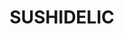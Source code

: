 ---
layout: place
title: "SUSHIDELIC"
permalink: /new-york/new-york/sushidelic.html
stateAbbr: NY
stateName: New York
cityName: New York
seo:
  name: "SUSHIDELIC"
  type: Restaurant
  links: https://www.sushidelic.net/
description: "SUSHIDELIC serves delicious sushi in New York, New York. Try fresh Japanese dishes for a great dining experience. Available for takeout, delivery, lunch, and dinner."
place_id: ChIJTeF1b2JZwokRkm95zltOxog
photos:
  - name: >-
      places/ChIJTeF1b2JZwokRkm95zltOxog/photos/AeeoHcLKHSfHMDtb_S_Fas_2mHtQxgY-eLE3N33Q2g6LvhYbUn6EV7d1VA-uf_jm8VFMdX27kG-Av8DhbI-pOKpMJq7uIdUN2b2l67jxTlB3oZC_tKkVF0joQPaHHN_yTVjsqG-4EngaK-XEIfbgmrXR931rAhYPDIaVOvLQgszdccpr_uxyc_4zdpG6fU1qRqPAQrIWyjdeqzBqc9f8fQYxQ2UJHUE092ie34b2EHyuyM5sI-cItnIx09L9P7hxwEBomsp8lFMaW3EQe21g_21wy6f9M4KOVHnPDKbDIdvRMdYHEg
    widthPx: 820
    heightPx: 547
    authorAttributions:
      - displayName: SUSHIDELIC
        uri: https://maps.google.com/maps/contrib/106057783711590365840
        photoUri: >-
          https://lh3.googleusercontent.com/a-/ALV-UjV_qDVTSyd-dQxa_Cg90d8Yy4BVtF0Ow20xTgS2GRoA50-4vzQ=s100-p-k-no-mo
    flagContentUri: >-
      https://www.google.com/local/imagery/report/?cb_client=maps_api_places.places_api&image_key=!1e10!2sAF1QipPAstzjA8XU6_cc7DZhQ06AjZDXSTABYc6fQs33&hl=en-US
    googleMapsUri: >-
      https://www.google.com/maps/place//data=!3m4!1e2!3m2!1sAF1QipPAstzjA8XU6_cc7DZhQ06AjZDXSTABYc6fQs33!2e10!4m2!3m1!1s0x89c259626f75e14d:0x88c64e5bce796f92
  - name: >-
      places/ChIJTeF1b2JZwokRkm95zltOxog/photos/AeeoHcIHVxF2wnmzpfvMOSYfcz6yaDMMhUaPxo2jIGHG-JOa4vMv7QucZ0sq7bTbgyDPMxvcFXI_su1KUxUb2GxZeWf_py2UG7X0c1LJk0OJnWSRhXgcjHoCa7h4BzGmbMhMxnIamnTCpWZd-fwrfkRQmQenty0mtnKFbZyHbNMLJG1w6RIfCRQmCkd064Rhq_VVY6ZHaE3NKvDX3DvqhfxD3iSysIr_oq4JoOpE4djr_wdKYJzB7mngRpRqwZZO9XCy448QmaI9o2ozK1YZqIwirGaR9JgCp4vWJy0LZzR_DkPiUA
    widthPx: 1200
    heightPx: 1480
    authorAttributions:
      - displayName: SUSHIDELIC
        uri: https://maps.google.com/maps/contrib/106057783711590365840
        photoUri: >-
          https://lh3.googleusercontent.com/a-/ALV-UjV_qDVTSyd-dQxa_Cg90d8Yy4BVtF0Ow20xTgS2GRoA50-4vzQ=s100-p-k-no-mo
    flagContentUri: >-
      https://www.google.com/local/imagery/report/?cb_client=maps_api_places.places_api&image_key=!1e10!2sAF1QipNG033v7LkZ1HqkCRPJtMCJBlBHjC1iNh1e96gx&hl=en-US
    googleMapsUri: >-
      https://www.google.com/maps/place//data=!3m4!1e2!3m2!1sAF1QipNG033v7LkZ1HqkCRPJtMCJBlBHjC1iNh1e96gx!2e10!4m2!3m1!1s0x89c259626f75e14d:0x88c64e5bce796f92
  - name: >-
      places/ChIJTeF1b2JZwokRkm95zltOxog/photos/AeeoHcIpu1Y7Djtn-HXEv8PjIv_ZQhGON6hEKYfd-RaGj8Zi7I_ZFOx5y0RGj-_I2aBjverZ_KujIOeso9gvcqM5ASaTuC0sOVMD35pgiv0hUW9kkdf2MPD3mBQ6-PileOQ8D8Sp-Bfgh1uRaNCNYA3EHFJ4CiMRVdD7DYifxxlHserF29qYfd2sVQCh16BTHjH-v5tLvk1QflgYus3xb5YZpxs6vuCzun3bMJsWQyygzGNxHnS5RBQgxTEyEWrTJtd4nXbVSWxpzZYiwSxhUYzIqI-Xctn8lsiTWdb68MQUS8PSxQ
    widthPx: 1432
    heightPx: 1150
    authorAttributions:
      - displayName: SUSHIDELIC
        uri: https://maps.google.com/maps/contrib/106057783711590365840
        photoUri: >-
          https://lh3.googleusercontent.com/a-/ALV-UjV_qDVTSyd-dQxa_Cg90d8Yy4BVtF0Ow20xTgS2GRoA50-4vzQ=s100-p-k-no-mo
    flagContentUri: >-
      https://www.google.com/local/imagery/report/?cb_client=maps_api_places.places_api&image_key=!1e10!2sAF1QipNydss2G3hZCIiQxOmv7goGZpBvnKicyxow9gyC&hl=en-US
    googleMapsUri: >-
      https://www.google.com/maps/place//data=!3m4!1e2!3m2!1sAF1QipNydss2G3hZCIiQxOmv7goGZpBvnKicyxow9gyC!2e10!4m2!3m1!1s0x89c259626f75e14d:0x88c64e5bce796f92
  - name: >-
      places/ChIJTeF1b2JZwokRkm95zltOxog/photos/AeeoHcIJFSkDPgYge61bRpU8y2uikhQDy95NRltEzhrQpN1gvwepZxpVLouliG9IUo8mo29Xn_tI-jEQvUi-9rex6R67UKi7aOW4d67COYiyXXACQ8mIunKg11U4qg2DRzFC8Jlnm7w1WcSmONkvOr4cPtbEYDN817487_BLv3tYUSjEflwcyQBpcflL6YqIVp__GA_JvdLshY1e8-plTcu22UTFW7hXRGV0uLBPCRsKhznrKiLO4TpDt3xx9qlOcvdawMHQMcXOByRVk6eFrEKorR0AE8-6OfZFtqjjYQOSs7MtMqplJEblXeqMQFFe8KdPJRKXtl7ZoG1zMkgpXn_u1bZtfWAHEHETgx-27lzxKUpUINpQistpugZYHsV2S6_oBlI52xXKvqz8uh1gooN9atFhNCTcQJH8FQWbm8fB0JMDA02X
    widthPx: 3600
    heightPx: 4800
    authorAttributions:
      - displayName: Judy Lee
        uri: https://maps.google.com/maps/contrib/113862186310153914073
        photoUri: >-
          https://lh3.googleusercontent.com/a-/ALV-UjUofMkmBr0QP22o827V9or324vCL6rYVw_e1CN6ypiy5sigAXj6=s100-p-k-no-mo
    flagContentUri: >-
      https://www.google.com/local/imagery/report/?cb_client=maps_api_places.places_api&image_key=!1e10!2sCIHM0ogKEICAgIDv-v_DhgE&hl=en-US
    googleMapsUri: >-
      https://www.google.com/maps/place//data=!3m4!1e2!3m2!1sCIHM0ogKEICAgIDv-v_DhgE!2e10!4m2!3m1!1s0x89c259626f75e14d:0x88c64e5bce796f92
  - name: >-
      places/ChIJTeF1b2JZwokRkm95zltOxog/photos/AeeoHcKRC8SOAkthIb0BtNkrfT9yeo_jpWZpqjydIxO5209fCsQr74TEzDkEOG9bIvEsNEyYiWpILT4tZPqDmAPcFtatKZfHiFkSnczvx-xzJ9hGqIMpD0yFg-zBiyrSBsXYch8H4DGcK5FpHhgRXdmUkCeEU5B1C-5M2HCSjuJ0Z7wZyfL43riG7s_aPcNF2InL_YmouJnUSS3HfKxkBhJxKYrVYPZBUMCWuLbdrAZec4wuWo76LHTVg3e3cgQ6b0p7KHp4Eswis55qIf7gg75VQSgHo93tS7PktFoTxL0SP779TmXQEFr2e1n-hfdnGFQ3Vpj5wCU8SeHoo0Y_6LE1EGgu9SBksUwmz9BCUom3t9_KCAXeMY0rEywcMJioqS1oOsdPYXA_TRk06A4HDcQjIy3ZHqZbO5W5_LO1Czq4l3Aqzg
    widthPx: 2384
    heightPx: 2900
    authorAttributions:
      - displayName: Michelle Lisa Celemencki
        uri: https://maps.google.com/maps/contrib/108636121994674907420
        photoUri: >-
          https://lh3.googleusercontent.com/a-/ALV-UjU8J0kRPe-araF5jllVhSMUZWyXWspGZ_BnaBA8JCgjnNfmkE2Z=s100-p-k-no-mo
    flagContentUri: >-
      https://www.google.com/local/imagery/report/?cb_client=maps_api_places.places_api&image_key=!1e10!2sCIHM0ogKEICAgIDLuf2hUQ&hl=en-US
    googleMapsUri: >-
      https://www.google.com/maps/place//data=!3m4!1e2!3m2!1sCIHM0ogKEICAgIDLuf2hUQ!2e10!4m2!3m1!1s0x89c259626f75e14d:0x88c64e5bce796f92
  - name: >-
      places/ChIJTeF1b2JZwokRkm95zltOxog/photos/AeeoHcJfWrHLN-chDBBhWqCxddaQ_2U6pWGWattaugMLXcuBaLJID3n7ACa6bHyGTlliENLrp10rmTvJ7wXfliDN-RHtf-Jfpo2wjceqX1rS4pCco6AjU3_njxbLrC2XAkbAaU-VimiWdm84DktP22eHbedNvlpP55qVzNKziRLT2Gfw6hUfG81B491n35-cFZe5tm6yn1ODrCRBNhWQUiq3VKaNnqaGYmYBYF56-qAxOpMnwmi24X1anPZqGBf2dinikqJob4s8VrRNkivdUbG6zKVwvf_s6YKp5UXjWQ7wCcfiLInAohwFEAe2ips9R3FCA_Gu6UzV2S0jK-AkKv1Qi-YQshakFFxiAtueZE8yGv3d-SdtHFwQ3SMdm9dpyQ3SZApZBubDwbLdcaXDtb8F8rEoF8BXvNzGbhs_6Lqqcli2ow
    widthPx: 4032
    heightPx: 3024
    authorAttributions:
      - displayName: Jared Guynes
        uri: https://maps.google.com/maps/contrib/117429325307353854103
        photoUri: >-
          https://lh3.googleusercontent.com/a-/ALV-UjUUy0FNBhtcAuK668C7FZXLnoB4qJH26yzOrORf9EcWROiGCSvgug=s100-p-k-no-mo
    flagContentUri: >-
      https://www.google.com/local/imagery/report/?cb_client=maps_api_places.places_api&image_key=!1e10!2sCIHM0ogKEICAgICDhZWNZA&hl=en-US
    googleMapsUri: >-
      https://www.google.com/maps/place//data=!3m4!1e2!3m2!1sCIHM0ogKEICAgICDhZWNZA!2e10!4m2!3m1!1s0x89c259626f75e14d:0x88c64e5bce796f92
  - name: >-
      places/ChIJTeF1b2JZwokRkm95zltOxog/photos/AeeoHcKvBfkBwYCYyYT4uq8DQ1UOgdAjdLG8B0EDqRr3WTK2zTkdFBRwN0_V3ewy-ODGObIJqNbE32rMkSXXiWy6-NyKLL6Iu6SqW8eD8ciHms-b72OtlOL9f6eJ6e0mi9rJL5P76Tht-J84khZQXfYVmL3E-FLJp18PCx-56iCnwCXmGN2yWDILNP3b0WfekkqPK8YSaKVNj05T1wSOdqmjAD0DEOeAGhtcYZsN1JME3v7rw7b4BCrAV26h3xbY7VFiFZ0T3-BpvU4esDJknrXm0jQcee86hZtIxUXK3fbafRHpzbYxSWs7bF4RB_satAVAOevlyTA1C2-DS_UYFofiXp9eGc4N6SszHV1v-jxwxFAyss6wGQQF6RQw0EuBwHjSCUehpSbFthbZflgvWm4xFRWvCdgYTKVaUD8p_s5LfCXBMfA
    widthPx: 4000
    heightPx: 3000
    authorAttributions:
      - displayName: Nicholas Trieu
        uri: https://maps.google.com/maps/contrib/114324861487870811904
        photoUri: >-
          https://lh3.googleusercontent.com/a-/ALV-UjWNkxT9lcRG7aH3ENSLM9jDHUiTlH8HJnVYImOYMuvoWRi3j1UtlQ=s100-p-k-no-mo
    flagContentUri: >-
      https://www.google.com/local/imagery/report/?cb_client=maps_api_places.places_api&image_key=!1e10!2sCIHM0ogKEICAgICrgavfvgE&hl=en-US
    googleMapsUri: >-
      https://www.google.com/maps/place//data=!3m4!1e2!3m2!1sCIHM0ogKEICAgICrgavfvgE!2e10!4m2!3m1!1s0x89c259626f75e14d:0x88c64e5bce796f92
  - name: >-
      places/ChIJTeF1b2JZwokRkm95zltOxog/photos/AeeoHcKD8bilxO5MlPrc1wmnM8yHa2atcBSCODCvldzuOJtk-K-OXnhQANvvrdUYbo3av_a_lNBBwOFbeuQE-4bGHXHa3cykINMxAAccIYyoE1X0B6_r4oabmC3-dLyuiTOdYZv3hy9QRaX_NIVakdYaWSlsiXCtegVuXXgCHU14GkEZJSJ0LNGi5qieLqDypHLlGuPEvlsgrjU73P_dXkRvRD3jqrWI2udzrP5Kp3YnYPunBT4pq1ytNJvlueLtQDv3E8OwoSq2EqqDHKkaxvWAOv7hV1n1wRBfWODdXnDgpsKuJ16rGO4gGtggxrgYxpd3vh6iGAtFzmFtjTckCa1pKriegGGFVg5vad1ustX6mmWIX9lYYIKqM08kMWxKIFCzy4yog-7DIi05HHv3KBaJ0ShhRnNImjyWT006Z5_o2Mh5Lw
    widthPx: 3024
    heightPx: 4032
    authorAttributions:
      - displayName: Properone
        uri: https://maps.google.com/maps/contrib/113527185571048118076
        photoUri: >-
          https://lh3.googleusercontent.com/a-/ALV-UjVl1hlkbgEpbHBQb7lyG8-nGR0l831gk87UJmckbimuVsilAJcFOw=s100-p-k-no-mo
    flagContentUri: >-
      https://www.google.com/local/imagery/report/?cb_client=maps_api_places.places_api&image_key=!1e10!2sCIHM0ogKEICAgIDD07TtAg&hl=en-US
    googleMapsUri: >-
      https://www.google.com/maps/place//data=!3m4!1e2!3m2!1sCIHM0ogKEICAgIDD07TtAg!2e10!4m2!3m1!1s0x89c259626f75e14d:0x88c64e5bce796f92
  - name: >-
      places/ChIJTeF1b2JZwokRkm95zltOxog/photos/AeeoHcKD8eSM1PE9x3ZRPpJJVwpTjPGzCav6_CLGt7gDD8hT3UuGtUabUIwBsQ4Zq7IO-D-5EJVCuBHcuFae22aF4ZPzOlttgZ_ziJKlC5dlbbywfYIDAeCyCyQcx-hFGYjyDwpzHOInR7TjksFlwHZz34CM3HXdmN2eEH6zCbziCwfI-5W06ff2-LCDFwm2Gb8zXpfWuFtT5sRdxgzD5aL751P1hArsyf-ZPHrKTwcKjF1oONxowX-cEV_LXOT0t6giPSgUzWvIB191ZOGAfzHal1BC3VYJqs_c5CwKdBjlGAts8h83uklPM_DfzxQZDcDzh1Qa_3t45bsfOsytm79t62zR4IQmpWLri-tk3XMBX9OrQxp0VpY9U4c4TfwmeUEBF89XrZzwk8cj1Nm7Bf5gvd9u7EceaGWQ_jyWFFrArwE4JGs
    widthPx: 3024
    heightPx: 4032
    authorAttributions:
      - displayName: Yann Lomo
        uri: https://maps.google.com/maps/contrib/112730553161339485412
        photoUri: >-
          https://lh3.googleusercontent.com/a/ACg8ocIGI5hnxEbeWB6eowHZN5th4nRHwLkc_Ow3xK9HtGRvDNA4Aw=s100-p-k-no-mo
    flagContentUri: >-
      https://www.google.com/local/imagery/report/?cb_client=maps_api_places.places_api&image_key=!1e10!2sCIHM0ogKEICAgIC97NfgzAE&hl=en-US
    googleMapsUri: >-
      https://www.google.com/maps/place//data=!3m4!1e2!3m2!1sCIHM0ogKEICAgIC97NfgzAE!2e10!4m2!3m1!1s0x89c259626f75e14d:0x88c64e5bce796f92
  - name: >-
      places/ChIJTeF1b2JZwokRkm95zltOxog/photos/AeeoHcKUxIAG-NdcC5m15hKf1tsDrpmDEokYS0_sQoQvkAg7gpWmpNTy_IOV7HTh2cop1M_nehKUdKQEExiYnrXx_keOlAxASTFCiE5xoD7TKNLydv19j_FUMbUBXz-eBKMXeFCs4yCcPCEo9NLtmkufJfjC34XnPzjdE6nxBNtstfUTc89x6VkyKBHcWZTA78C1UMBNGJ1cyVSUNUu1yPfRRgRmAxL5KN-ck6TqlJCcpL3v20RfLuEPOnR5HUjq8Yg-9ugd85rOzGGLwTIe9EO8lsWEFkx82WovebfC6n5LQq5KpoV7pln4HcOX1L7ZJPqAzNgDX71INfa3g2ia_9DqhPuVBcA6h7jFzUCRDUgUx-3ByCBpdH6Y7sU_vNas_9_lelcjpRavP0JgUyw0Qihqlp_lLnA18zWKTMOwS9UUdDBYTOVW
    widthPx: 4032
    heightPx: 3024
    authorAttributions:
      - displayName: Samuel Y
        uri: https://maps.google.com/maps/contrib/115006318981237542606
        photoUri: >-
          https://lh3.googleusercontent.com/a-/ALV-UjWVQsPTWf08BkYwg7VxWXcdrwcvK764E2nkfL3ygW9gtEcmhn_U=s100-p-k-no-mo
    flagContentUri: >-
      https://www.google.com/local/imagery/report/?cb_client=maps_api_places.places_api&image_key=!1e10!2sCIHM0ogKEICAgICPq86vpwE&hl=en-US
    googleMapsUri: >-
      https://www.google.com/maps/place//data=!3m4!1e2!3m2!1sCIHM0ogKEICAgICPq86vpwE!2e10!4m2!3m1!1s0x89c259626f75e14d:0x88c64e5bce796f92
address: 177 Lafayette St, New York, NY 10013, USA
street: 177 Lafayette St
city: New York
state: NY
zip: '10013'
country: USA
neighborhood: null
latitude: '40.720406'
longitude: '-73.998511'
accessibility_options:
  wheelchairAccessibleParking: false
  wheelchairAccessibleEntrance: true
  wheelchairAccessibleRestroom: true
  wheelchairAccessibleSeating: true
business_status: OPERATIONAL
name: SUSHIDELIC
google_maps_links:
  directionsUri: >-
    https://www.google.com/maps/dir//''/data=!4m7!4m6!1m1!4e2!1m2!1m1!1s0x89c259626f75e14d:0x88c64e5bce796f92!3e0
  placeUri: https://maps.google.com/?cid=9855650990759964562
  writeAReviewUri: >-
    https://www.google.com/maps/place//data=!4m3!3m2!1s0x89c259626f75e14d:0x88c64e5bce796f92!12e1
  reviewsUri: >-
    https://www.google.com/maps/place//data=!4m4!3m3!1s0x89c259626f75e14d:0x88c64e5bce796f92!9m1!1b1
  photosUri: >-
    https://www.google.com/maps/place//data=!4m3!3m2!1s0x89c259626f75e14d:0x88c64e5bce796f92!10e5
primary_type: Sushi Restaurant
opening_hours:
  regular: null
  current: null
secondary_opening_hours:
  regular:
    weekdayDescriptions: null
    type: null
  current:
    weekdayDescriptions: null
    type: null
phone: (646) 478-7099
price_level: null
price_range: $50 &ndash; $100
rating: '4.2'
rating_count: 0
website: https://www.sushidelic.net/
reviews:
  - name: >-
      places/ChIJTeF1b2JZwokRkm95zltOxog/reviews/ChdDSUhNMG9nS0VJQ0FnSUR2LXZfRDJnRRAB
    relativePublishTimeDescription: 3 months ago
    rating: 5
    text:
      text: >-
        I had lunch on a Saturday at SUSHIDELIC for my recent work trip, and it
        was definitely an experience to remember! The restaurant’s design was
        one of a kind. The fun, quirky theme and the attention to detail really
        stood out, especially the revolving artwork at the bar—such a cool touch
        that added to the vibe.


        Since I was their first customer that day, it wasn’t busy at first,
        which gave me plenty of time to soak in the ambiance. I ordered the
        lunch special Chirashi Parfait, and wow, the presentation was so
        creative! It was unlike anything I’ve seen before, and the flavors were
        just as great as the visuals.


        Things got a bit hectic when more customers started arriving. There was
        only one server managing the front desk and taking orders, so he got
        understandably busy. He was doing his best to keep up, but I had to wave
        him down a couple of times to get his attention.


        Pricing-wise, the meals were on the higher side for the portion size,
        but when you factor in the unique experience and the creativity, I felt
        it was worth it—especially when I was in the mood for something
        different.


        Overall, I’d recommend SUSHIDELIC for its fun atmosphere and inventive
        dishes. It’s the kind of place that’s perfect for those who enjoy a
        dining experience as much as the food itself.
      languageCode: en
    originalText:
      text: >-
        I had lunch on a Saturday at SUSHIDELIC for my recent work trip, and it
        was definitely an experience to remember! The restaurant’s design was
        one of a kind. The fun, quirky theme and the attention to detail really
        stood out, especially the revolving artwork at the bar—such a cool touch
        that added to the vibe.


        Since I was their first customer that day, it wasn’t busy at first,
        which gave me plenty of time to soak in the ambiance. I ordered the
        lunch special Chirashi Parfait, and wow, the presentation was so
        creative! It was unlike anything I’ve seen before, and the flavors were
        just as great as the visuals.


        Things got a bit hectic when more customers started arriving. There was
        only one server managing the front desk and taking orders, so he got
        understandably busy. He was doing his best to keep up, but I had to wave
        him down a couple of times to get his attention.


        Pricing-wise, the meals were on the higher side for the portion size,
        but when you factor in the unique experience and the creativity, I felt
        it was worth it—especially when I was in the mood for something
        different.


        Overall, I’d recommend SUSHIDELIC for its fun atmosphere and inventive
        dishes. It’s the kind of place that’s perfect for those who enjoy a
        dining experience as much as the food itself.
      languageCode: en
    authorAttribution:
      displayName: Judy Lee
      uri: https://www.google.com/maps/contrib/113862186310153914073/reviews
      photoUri: >-
        https://lh3.googleusercontent.com/a-/ALV-UjUofMkmBr0QP22o827V9or324vCL6rYVw_e1CN6ypiy5sigAXj6=s128-c0x00000000-cc-rp-mo-ba2
    publishTime: '2024-12-19T23:28:09.073577Z'
    flagContentUri: >-
      https://www.google.com/local/review/rap/report?postId=ChdDSUhNMG9nS0VJQ0FnSUR2LXZfRDJnRRAB&d=17924085&t=1
    googleMapsUri: >-
      https://www.google.com/maps/reviews/data=!4m6!14m5!1m4!2m3!1sChdDSUhNMG9nS0VJQ0FnSUR2LXZfRDJnRRAB!2m1!1s0x89c259626f75e14d:0x88c64e5bce796f92
  - name: >-
      places/ChIJTeF1b2JZwokRkm95zltOxog/reviews/ChdDSUhNMG9nS0VJQ0FnSURmMUxXTjhBRRAB
    relativePublishTimeDescription: 3 months ago
    rating: 2
    text:
      text: >-
        Very very cool atmosphere, very very sweet waitress, very very terrible
        food. I say this with all kindness but the food bordered on inedible. We
        are people who do not leave an empty plate out of guilt. We could not
        bring ourselves to finish several dishes on the tasting menu. It
        absolutely sacrificed taste for cute aesthetic. Cocktails were ok - just
        treat it like a bar and enjoy the vibes.
      languageCode: en
    originalText:
      text: >-
        Very very cool atmosphere, very very sweet waitress, very very terrible
        food. I say this with all kindness but the food bordered on inedible. We
        are people who do not leave an empty plate out of guilt. We could not
        bring ourselves to finish several dishes on the tasting menu. It
        absolutely sacrificed taste for cute aesthetic. Cocktails were ok - just
        treat it like a bar and enjoy the vibes.
      languageCode: en
    authorAttribution:
      displayName: Kale Y.
      uri: https://www.google.com/maps/contrib/113142024159550503252/reviews
      photoUri: >-
        https://lh3.googleusercontent.com/a-/ALV-UjXbKF4Dt4wwEJOB9rGEIHASrIPP3lzBVmfgsdVf_zA1GxLjbV1J=s128-c0x00000000-cc-rp-mo
    publishTime: '2025-01-04T05:39:41.407644Z'
    flagContentUri: >-
      https://www.google.com/local/review/rap/report?postId=ChdDSUhNMG9nS0VJQ0FnSURmMUxXTjhBRRAB&d=17924085&t=1
    googleMapsUri: >-
      https://www.google.com/maps/reviews/data=!4m6!14m5!1m4!2m3!1sChdDSUhNMG9nS0VJQ0FnSURmMUxXTjhBRRAB!2m1!1s0x89c259626f75e14d:0x88c64e5bce796f92
  - name: >-
      places/ChIJTeF1b2JZwokRkm95zltOxog/reviews/ChdDSUhNMG9nS0VJQ0FnSUNIeklHS193RRAB
    relativePublishTimeDescription: 7 months ago
    rating: 5
    text:
      text: >-
        Cat themed sushi restaurant with a beautiful ambience.   Servers dressed
        like cats. Everything was pink and pretty.  Conveyor belt bar was
        unique.   Nice music playing in the background.  Great place to
        celebrate  and party. The sushi was good.  Cute place. Decent food.
      languageCode: en
    originalText:
      text: >-
        Cat themed sushi restaurant with a beautiful ambience.   Servers dressed
        like cats. Everything was pink and pretty.  Conveyor belt bar was
        unique.   Nice music playing in the background.  Great place to
        celebrate  and party. The sushi was good.  Cute place. Decent food.
      languageCode: en
    authorAttribution:
      displayName: Nellie Bee
      uri: https://www.google.com/maps/contrib/107876675130487863779/reviews
      photoUri: >-
        https://lh3.googleusercontent.com/a-/ALV-UjUEdatfJeSuuTL2v0ywIqrfTMJaLybBPR0gZ1jtQ2nFQqng15MX=s128-c0x00000000-cc-rp-mo-ba6
    publishTime: '2024-09-02T01:35:34.760078Z'
    flagContentUri: >-
      https://www.google.com/local/review/rap/report?postId=ChdDSUhNMG9nS0VJQ0FnSUNIeklHS193RRAB&d=17924085&t=1
    googleMapsUri: >-
      https://www.google.com/maps/reviews/data=!4m6!14m5!1m4!2m3!1sChdDSUhNMG9nS0VJQ0FnSUNIeklHS193RRAB!2m1!1s0x89c259626f75e14d:0x88c64e5bce796f92
  - name: >-
      places/ChIJTeF1b2JZwokRkm95zltOxog/reviews/ChZDSUhNMG9nS0VJQ0FnSUMzNzg2ME9BEAE
    relativePublishTimeDescription: 4 months ago
    rating: 5
    text:
      text: >-
        HEY PIKACHU 😺 HERE! I NEED TO TELL SOMETHING!!


        THE SUM:

        This experience was one of a kind definitely a unique experience on top
        of that everything was so colorful and the waiters and servers were very
        nice and spoke in small bits of Japanese 🍙🍡. When we went apparently
        there was a boy band that was getting catered there so it was a very
        unique experience on top of two people's birthdays with the same day of
        birth!  ITS SUPER CREATIVE PLACE IS SO COOL AESTHETICALLY


        PRICE FOR VALUE:

        Price for a full dish's technically ranges from under $25 or Over $50
        per person

        1 Main 1 Side and a Drink


        Drinks are kinda pricey for what you get so that can add on another $15+

        Expect perpetson totally to be around $60

        + if you want to experience what this place really offers then over $80+


        FOOD🍙🍡:

        The food comes on a conveyor belt the waiter if you're new will tell you
        when to grab your meal so you get the hang of it.


        The menu could be considered limited but it's definitely condensed with
        a lot of the best types of Maki and other food types and it's got group
        specials foods as well.

        Their advertisements are very unique as well so I recommend trying at
        least one appetizer if you go there


        They do provide alcohol menu

        With a decent selection


        THE SERVICE:

        There are three cats and the ladies get the dress up inspired by the
        cats which is also created for there by the pretty top tier clothes
        designer.

        The very nice, they do speak a little Japanese to you, at the door
        (WHICH WE LOVE THE MOST), if you love or are inspired by the Japanese in
        Asian cultures this place is definitely a great place to showcase that.
        Or to get immersed in.


        THE CULTURE:

        Me and my girlfriend have been studying Japanese we've also been into
        Asian cultured as we were kids. She went to school to study for the
        language and I learned all by myself from just hard work studying and
        trying to remember while I work for a while I've been learning for a
        year and a half so far and I will continue to learn for most of my life
        for sure I definitely want to be more fluent, and being able to speak to
        them in Japanese a very nice experience even though I'm still studying.
        I am very thankful to the servers and waiters for being kind with trying
        to represent ourself with Japan and Asian culture language and more!


        So five stars from us that is for sure we will be back again and I will
        give you more detailed review in the coming days


        THE PLACE SIZE:

        It's a really small but big place in terms of creativity so if you're
        going in a large group, at least larger than 3 then you should
        definitely make reservations to go there! I highly recommend
        reservations or calling to make sure that there's spots available
      languageCode: en
    originalText:
      text: >-
        HEY PIKACHU 😺 HERE! I NEED TO TELL SOMETHING!!


        THE SUM:

        This experience was one of a kind definitely a unique experience on top
        of that everything was so colorful and the waiters and servers were very
        nice and spoke in small bits of Japanese 🍙🍡. When we went apparently
        there was a boy band that was getting catered there so it was a very
        unique experience on top of two people's birthdays with the same day of
        birth!  ITS SUPER CREATIVE PLACE IS SO COOL AESTHETICALLY


        PRICE FOR VALUE:

        Price for a full dish's technically ranges from under $25 or Over $50
        per person

        1 Main 1 Side and a Drink


        Drinks are kinda pricey for what you get so that can add on another $15+

        Expect perpetson totally to be around $60

        + if you want to experience what this place really offers then over $80+


        FOOD🍙🍡:

        The food comes on a conveyor belt the waiter if you're new will tell you
        when to grab your meal so you get the hang of it.


        The menu could be considered limited but it's definitely condensed with
        a lot of the best types of Maki and other food types and it's got group
        specials foods as well.

        Their advertisements are very unique as well so I recommend trying at
        least one appetizer if you go there


        They do provide alcohol menu

        With a decent selection


        THE SERVICE:

        There are three cats and the ladies get the dress up inspired by the
        cats which is also created for there by the pretty top tier clothes
        designer.

        The very nice, they do speak a little Japanese to you, at the door
        (WHICH WE LOVE THE MOST), if you love or are inspired by the Japanese in
        Asian cultures this place is definitely a great place to showcase that.
        Or to get immersed in.


        THE CULTURE:

        Me and my girlfriend have been studying Japanese we've also been into
        Asian cultured as we were kids. She went to school to study for the
        language and I learned all by myself from just hard work studying and
        trying to remember while I work for a while I've been learning for a
        year and a half so far and I will continue to learn for most of my life
        for sure I definitely want to be more fluent, and being able to speak to
        them in Japanese a very nice experience even though I'm still studying.
        I am very thankful to the servers and waiters for being kind with trying
        to represent ourself with Japan and Asian culture language and more!


        So five stars from us that is for sure we will be back again and I will
        give you more detailed review in the coming days


        THE PLACE SIZE:

        It's a really small but big place in terms of creativity so if you're
        going in a large group, at least larger than 3 then you should
        definitely make reservations to go there! I highly recommend
        reservations or calling to make sure that there's spots available
      languageCode: en
    authorAttribution:
      displayName: Vanny B (ProCoLink)
      uri: https://www.google.com/maps/contrib/108289969214689720677/reviews
      photoUri: >-
        https://lh3.googleusercontent.com/a-/ALV-UjX2iaVVcU_O4HcK-CwqMs792hJD51zJZZ1OkY9sTzUcm1SYWCKd3A=s128-c0x00000000-cc-rp-mo-ba4
    publishTime: '2024-11-25T15:57:56.227404Z'
    flagContentUri: >-
      https://www.google.com/local/review/rap/report?postId=ChZDSUhNMG9nS0VJQ0FnSUMzNzg2ME9BEAE&d=17924085&t=1
    googleMapsUri: >-
      https://www.google.com/maps/reviews/data=!4m6!14m5!1m4!2m3!1sChZDSUhNMG9nS0VJQ0FnSUMzNzg2ME9BEAE!2m1!1s0x89c259626f75e14d:0x88c64e5bce796f92
  - name: >-
      places/ChIJTeF1b2JZwokRkm95zltOxog/reviews/ChZDSUhNMG9nS0VJQ0FnSURMaGN6bWFnEAE
    relativePublishTimeDescription: 9 months ago
    rating: 5
    text:
      text: >-
        This place was so fun!! The place is just dripping with personality. The
        atmosphere and decor/art made it feel like we were transported to Japan.
        The hosts and staff were all so nice and genuinely excited to be there.


        Food was colorful and avante garde. We got the sushi tower, which came
        with a wheel of sauces that were meant to be paired and experimented
        with. The food was good, but the ambiance and experience was the real
        showstopper.
      languageCode: en
    originalText:
      text: >-
        This place was so fun!! The place is just dripping with personality. The
        atmosphere and decor/art made it feel like we were transported to Japan.
        The hosts and staff were all so nice and genuinely excited to be there.


        Food was colorful and avante garde. We got the sushi tower, which came
        with a wheel of sauces that were meant to be paired and experimented
        with. The food was good, but the ambiance and experience was the real
        showstopper.
      languageCode: en
    authorAttribution:
      displayName: Sharon Bao
      uri: https://www.google.com/maps/contrib/112638170520095468834/reviews
      photoUri: >-
        https://lh3.googleusercontent.com/a-/ALV-UjXLsGncz6jxbK7z52L5onOt_zFIxKDT_f4pptOYtKo0kb6zbmfxIg=s128-c0x00000000-cc-rp-mo-ba5
    publishTime: '2024-06-29T02:35:33.600489Z'
    flagContentUri: >-
      https://www.google.com/local/review/rap/report?postId=ChZDSUhNMG9nS0VJQ0FnSURMaGN6bWFnEAE&d=17924085&t=1
    googleMapsUri: >-
      https://www.google.com/maps/reviews/data=!4m6!14m5!1m4!2m3!1sChZDSUhNMG9nS0VJQ0FnSURMaGN6bWFnEAE!2m1!1s0x89c259626f75e14d:0x88c64e5bce796f92
parking_options: null
payment_options:
  acceptsCreditCards: true
  acceptsDebitCards: true
  acceptsCashOnly: false
  acceptsNfc: true
allow_dogs: null
curbside_pickup: false
delivery: true
dine_in: true
good_for_children: false
good_for_groups: null
good_for_sports: false
live_music: false
menu_for_children: false
outdoor_seating: true
reservable: true
restroom: true
serves_beer: true
serves_breakfast: false
serves_brunch: true
serves_cocktails: true
serves_coffee: false
serves_dinner: true
serves_dessert: true
serves_lunch: true
serves_vegetarian_food: true
serves_wine: true
takeout: true
update_category: essentials
summary: null

---